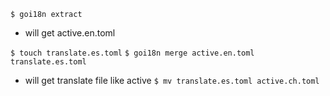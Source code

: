 `$ goi18n extract`
- will get active.en.toml

`$ touch translate.es.toml`
`$ goi18n merge active.en.toml translate.es.toml`
- will get translate file like active
`$ mv translate.es.toml active.ch.toml`


